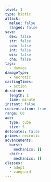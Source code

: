 ```yaml
---
level: 1
type: biotic
attack:
  melee: false
  ranged: false
save:
  dex: false
  str: false
  con: false
  int: false
  wis: false
  cha: false
tags:
  - damage
damageType:
  - necrotic
castingTimes:
  - action
duration:
  length: 1
  time: minute
instant: false
concentration: true
range: 60
aoe:
  type: cube
  size: 5
detonates: false
primes: necrotic
advancements:
  burst:
    mechanics: []
  shift:
    mechanics: []
classes:
  - adept
  - vanguard
---
```

